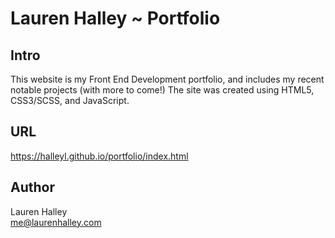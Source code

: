 # Lauren Halley ~ Portfolio

  ## Intro
  This website is my Front End Development portfolio, and includes my recent notable projects (with more to come!) The site was created using HTML5, CSS3/SCSS, and JavaScript.
  
  ## URL
  https://halleyl.github.io/portfolio/index.html
  
  ## Author
  Lauren Halley\
  [me@laurenhalley.com](mailto:me@laurenhalley.com)